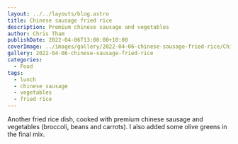 ```yaml
---
layout: ../../layouts/blog.astro
title: Chinese sausage fried rice
description: Premium chinese sausage and vegetables
author: Chris Tham
publishDate: 2022-04-06T13:00:00+10:00
coverImage: ../images/gallery/2022-04-06-chinese-sausage-fried-rice/Chinese sausage and vege fried rice (5).jpeg
gallery: 2022-04-06-chinese-sausage-fried-rice
categories:
  - Food
tags:
  - lunch
  - chinese sausage
  - vegetables
  - fried rice
---
```


Another fried rice dish, cooked with premium chinese sausage and vegetables
(broccoli, beans and carrots). I also added some olive greens in the final mix.
